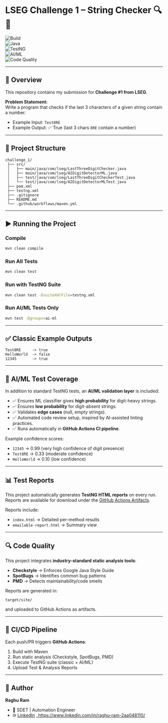 # LSEG Challenge 1 – String Checker 🔍🤖

![Build](https://github.com/<your-username>/<repo-name>/actions/workflows/maven.yml/badge.svg)  
![Java](https://img.shields.io/badge/Java-17-blue)  
![TestNG](https://img.shields.io/badge/TestNG-7.10-orange)  
![AI/ML](https://img.shields.io/badge/AI-LogisticRegression-green)  
![Code Quality](https://img.shields.io/badge/Static%20Analysis-Checkstyle%20%7C%20PMD%20%7C%20SpotBugs-yellowgreen)

---

## 📌 Overview

This repository contains my submission for **Challenge #1 from LSEG**.

**Problem Statement:**  
Write a program that checks if the last 3 characters of a given string contain a number.

- Example Input: `Test8RE`
- Example Output: ✅ True (last 3 chars `8RE` contain a number)

---

## 📂 Project Structure

```
challenge_1/
 ├── src/
 │   ├── main/java/com/lseg/LastThreeDigitChecker.java
 │   ├── main/java/com/lseg/AIDigitDetectorML.java
 │   ├── test/java/com/lseg/LastThreeDigitCheckerTest.java
 │   └── test/java/com/lseg/AIDigitDetectorMLTest.java
 ├── pom.xml
 ├── testng.xml
 ├── .gitignore
 ├── README.md
 └── .github/workflows/maven.yml
```

---

## ▶️ Running the Project

### Compile

```bash
mvn clean compile
```

### Run All Tests

```bash
mvn clean test
```

### Run with TestNG Suite

```bash
mvn clean test -DsuiteXmlFile=testng.xml
```

### Run AI/ML Tests Only

```bash
mvn test -Dgroups=ai-ml
```

---

## ✅ Classic Example Outputs

```text
Test8RE     -> true
HelloWorld  -> false
12345       -> true
```

---

## 🤖 AI/ML Test Coverage

In addition to standard TestNG tests, an **AI/ML validation layer** is included:

- ✅ Ensures ML classifier gives **high probability** for digit-heavy strings.
- ✅ Ensures **low probability** for digit-absent strings.
- ✅ Validates **edge cases** (null, empty strings).
- ✅ Automated code review setup, inspired by AI-assisted linting practices.
- ✅ Runs automatically in **GitHub Actions CI pipeline**.

Example confidence scores:

- `12345` → 0.99 (very high confidence of digit presence)
- `Test8RE` → 0.33 (moderate confidence)
- `HelloWorld` → 0.10 (low confidence)

---

## 📊 Test Reports

This project automatically generates **TestNG HTML reports** on every run.  
Reports are available for download under the [GitHub Actions Artifacts](../../actions).

Reports include:

- `index.html` → Detailed per-method results
- `emailable-report.html` → Summary view

---

## 🔍 Code Quality

This project integrates **industry-standard static analysis tools**:

- **Checkstyle** → Enforces Google Java Style Guide
- **SpotBugs** → Identifies common bug patterns
- **PMD** → Detects maintainability/code smells

Reports are generated in:

```
target/site/
```

and uploaded to GitHub Actions as artifacts.

---

## 🚀 CI/CD Pipeline

Each push/PR triggers **GitHub Actions**:

1. Build with Maven
2. Run static analysis (Checkstyle, SpotBugs, PMD)
3. Execute TestNG suite (classic + AI/ML)
4. Upload Test & Analysis Reports

---

## 👤 Author

**Raghu Ram**

- 💼 SDET | Automation Engineer
- 🌐 [LinkedIn](https://www.linkedin.com/) \_https://www.linkedin.com/in/raghu-ram-2aa048110/
